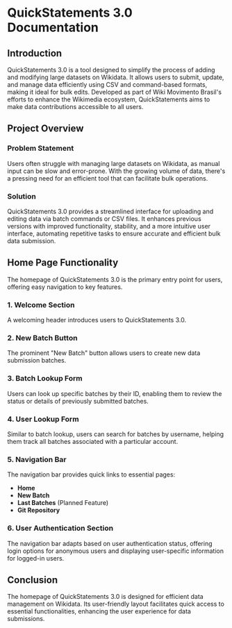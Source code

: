 # QuickStatements 3.0 Documentation

## Introduction
QuickStatements 3.0 is a tool designed to simplify the process of adding and modifying large datasets on Wikidata. It allows users to submit, update, and manage data efficiently using CSV and command-based formats, making it ideal for bulk edits. Developed as part of Wiki Movimento Brasil's efforts to enhance the Wikimedia ecosystem, QuickStatements aims to make data contributions accessible to all users.

## Project Overview
### Problem Statement
Users often struggle with managing large datasets on Wikidata, as manual input can be slow and error-prone. With the growing volume of data, there's a pressing need for an efficient tool that can facilitate bulk operations.

### Solution
QuickStatements 3.0 provides a streamlined interface for uploading and editing data via batch commands or CSV files. It enhances previous versions with improved functionality, stability, and a more intuitive user interface, automating repetitive tasks to ensure accurate and efficient bulk data submission.

## Home Page Functionality

The homepage of QuickStatements 3.0 is the primary entry point for users, offering easy navigation to key features.

### 1. Welcome Section
A welcoming header introduces users to QuickStatements 3.0.

### 2. New Batch Button
The prominent "New Batch" button allows users to create new data submission batches.

### 3. Batch Lookup Form
Users can look up specific batches by their ID, enabling them to review the status or details of previously submitted batches.

### 4. User Lookup Form
Similar to batch lookup, users can search for batches by username, helping them track all batches associated with a particular account.

### 5. Navigation Bar
The navigation bar provides quick links to essential pages:
- **Home**
- **New Batch**
- **Last Batches** (Planned Feature)
- **Git Repository**

### 6. User Authentication Section
The navigation bar adapts based on user authentication status, offering login options for anonymous users and displaying user-specific information for logged-in users.

## Conclusion
The homepage of QuickStatements 3.0 is designed for efficient data management on Wikidata. Its user-friendly layout facilitates quick access to essential functionalities, enhancing the user experience for data submissions.

